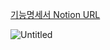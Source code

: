 [기능명세서 Notion URL](https://www.notion.so/e012d04d4c5846fb9ab560aa2ddb5833)

![Untitled](https://s3-us-west-2.amazonaws.com/secure.notion-static.com/bac18bc0-3156-4915-ae1c-9b0ab09d8d5b/Untitled.png)
